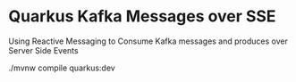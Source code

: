 # Quarkus Kafka Messages over SSE

Using Reactive Messaging to Consume Kafka messages and produces over Server Side Events


./mvnw compile quarkus:dev
